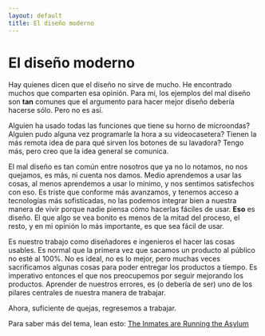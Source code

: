 ```yaml
---
layout: default
title: El diseño moderno
---
```

# El diseño moderno

Hay quienes dicen que el diseño no sirve de mucho. He encontrado muchos que comparten esa opinión. Para mí, los ejemplos del mal diseño son **tan** comunes que el argumento para hacer mejor diseño debería hacerse sólo. Pero no es así.

Alguien ha usado todas las funciones que tiene su horno de microondas? Alguien pudo alguna vez programarle la hora a su videocasetera? Tienen la más remota idea de para qué sirven los botones de su lavadora? Tengo más, pero creo que la idea general se comunica.

El mal diseño es tan común entre nosotros que ya no lo notamos, no nos quejamos, es más, ni cuenta nos damos. Medio aprendemos a usar las cosas, al menos aprendemos a usar lo mínimo, y nos sentimos satisfechos con eso. Es triste que conforme más avanzamos, y tenemos acceso a tecnologías más sofisticadas, no las podemos integrar bien a nuestra manera de vivir porque nadie piensa cómo hacerlas fáciles de usar. **Eso** es diseño. El que algo se vea bonito es menos de la mitad del proceso, el resto, y en mi opinión lo más importante, es que sea fácil de usar.

Es nuestro trabajo como diseñadores e ingenieros el hacer las cosas usables. Es normal que la primera vez que sacamos un producto al público no esté al 100%. No es ideal, no es lo mejor, pero muchas veces sacrificamos algunas cosas para poder entregar los productos a tiempo. Es imperativo entonces el que nos preocupemos por seguir mejorando los productos. Aprender de nuestros errores, es (o debería de ser) uno de los pilares centrales de nuestra manera de trabajar.

Ahora, suficiente de quejas, regresemos a trabajar.

Para saber más del tema, lean esto: [The Inmates are Running the Asylum](http://www.amazon.com/The-Inmates-Are-Running-Asylum/dp/0672316498)
